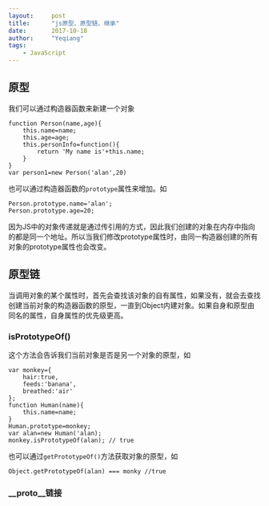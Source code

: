 ```yaml
---
layout:     post
title:      "js原型、原型链、继承"
date:       2017-10-18
author:     "Yeqiang"
tags:
    - JavaScript
---
```


## 原型
我们可以通过构造器函数来新建一个对象
```
function Person(name,age){
    this.name=name;
    this.age=age;
    this.personInfo=function(){
        return 'My name is'+this.name;
    }
}
var person1=new Person('alan',20)
```
也可以通过构造器函数的`prototype`属性来增加。如
```
Person.prototype.name='alan';
Person.prototype.age=20;
```
因为JS中的对象传递就是通过传引用的方式，因此我们创建的对象在内存中指向的都是同一个地址。所以当我们修改prototype属性时，由同一构造器创建的所有对象的prototype属性也会改变。
## 原型链
当调用对象的某个属性时，首先会查找该对象的自有属性，如果没有，就会去查找创建当前对象的构造器函数的原型，一直到Object内建对象。如果自身和原型由同名的属性，自身属性的优先级更高。
### isPrototypeOf()
这个方法会告诉我们当前对象是否是另一个对象的原型，如
```
var monkey={
    hair:true,
    feeds:'banana',
    breathed:'air'
};
function Human(name){
    this.name=name;
}
Human.prototype=monkey;
var alan=new Human('alan);
monkey.isPrototypeOf(alan); // true
```
也可以通过`getPrototypeOf()`方法获取对象的原型，如
```
Object.getPrototypeOf(alan) === monky //true
```
### __proto__链接